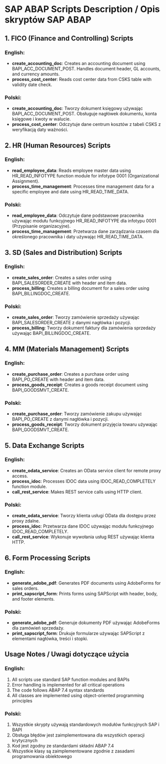 # SAP ABAP Scripts Description / Opis skryptów SAP ABAP

## 1. FICO (Finance and Controlling) Scripts

### English:
- **create_accounting_doc**: Creates an accounting document using BAPI_ACC_DOCUMENT_POST. Handles document header, GL accounts, and currency amounts.
- **process_cost_center**: Reads cost center data from CSKS table with validity date check.

### Polski:
- **create_accounting_doc**: Tworzy dokument księgowy używając BAPI_ACC_DOCUMENT_POST. Obsługuje nagłówek dokumentu, konta księgowe i kwoty w walucie.
- **process_cost_center**: Odczytuje dane centrum kosztów z tabeli CSKS z weryfikacją daty ważności.

## 2. HR (Human Resources) Scripts

### English:
- **read_employee_data**: Reads employee master data using HR_READ_INFOTYPE function module for infotype 0001 (Organizational Assignment).
- **process_time_management**: Processes time management data for a specific employee and date using HR_READ_TIME_DATA.

### Polski:
- **read_employee_data**: Odczytuje dane podstawowe pracownika używając modułu funkcyjnego HR_READ_INFOTYPE dla infotypu 0001 (Przypisanie organizacyjne).
- **process_time_management**: Przetwarza dane zarządzania czasem dla określonego pracownika i daty używając HR_READ_TIME_DATA.

## 3. SD (Sales and Distribution) Scripts

### English:
- **create_sales_order**: Creates a sales order using BAPI_SALESORDER_CREATE with header and item data.
- **process_billing**: Creates a billing document for a sales order using BAPI_BILLINGDOC_CREATE.

### Polski:
- **create_sales_order**: Tworzy zamówienie sprzedaży używając BAPI_SALESORDER_CREATE z danymi nagłówka i pozycji.
- **process_billing**: Tworzy dokument faktury dla zamówienia sprzedaży używając BAPI_BILLINGDOC_CREATE.

## 4. MM (Materials Management) Scripts

### English:
- **create_purchase_order**: Creates a purchase order using BAPI_PO_CREATE with header and item data.
- **process_goods_receipt**: Creates a goods receipt document using BAPI_GOODSMVT_CREATE.

### Polski:
- **create_purchase_order**: Tworzy zamówienie zakupu używając BAPI_PO_CREATE z danymi nagłówka i pozycji.
- **process_goods_receipt**: Tworzy dokument przyjęcia towaru używając BAPI_GOODSMVT_CREATE.

## 5. Data Exchange Scripts

### English:
- **create_odata_service**: Creates an OData service client for remote proxy access.
- **process_idoc**: Processes IDOC data using IDOC_READ_COMPLETELY function module.
- **call_rest_service**: Makes REST service calls using HTTP client.

### Polski:
- **create_odata_service**: Tworzy klienta usługi OData dla dostępu przez proxy zdalne.
- **process_idoc**: Przetwarza dane IDOC używając modułu funkcyjnego IDOC_READ_COMPLETELY.
- **call_rest_service**: Wykonuje wywołania usług REST używając klienta HTTP.

## 6. Form Processing Scripts

### English:
- **generate_adobe_pdf**: Generates PDF documents using AdobeForms for sales orders.
- **print_sapscript_form**: Prints forms using SAPScript with header, body, and footer elements.

### Polski:
- **generate_adobe_pdf**: Generuje dokumenty PDF używając AdobeForms dla zamówień sprzedaży.
- **print_sapscript_form**: Drukuje formularze używając SAPScript z elementami nagłówka, treści i stopki.

## Usage Notes / Uwagi dotyczące użycia

### English:
1. All scripts use standard SAP function modules and BAPIs
2. Error handling is implemented for all critical operations
3. The code follows ABAP 7.4 syntax standards
4. All classes are implemented using object-oriented programming principles

### Polski:
1. Wszystkie skrypty używają standardowych modułów funkcyjnych SAP i BAPI
2. Obsługa błędów jest zaimplementowana dla wszystkich operacji krytycznych
3. Kod jest zgodny ze standardami składni ABAP 7.4
4. Wszystkie klasy są zaimplementowane zgodnie z zasadami programowania obiektowego 